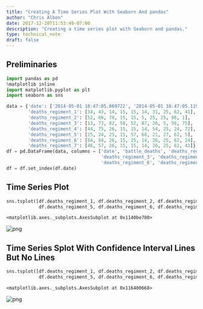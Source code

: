 ```yaml
---
title: "Creating A Time Series Plot With Seaborn And pandas"
author: "Chris Albon"
date: 2017-12-20T11:53:49-07:00
description: "Creating a time series plot with Seaborn and pandas."
type: technical_note
draft: false
---
```

## Preliminaries


```python
import pandas as pd
%matplotlib inline
import matplotlib.pyplot as plt
import seaborn as sns
```


```python
data = {'date': ['2014-05-01 18:47:05.069722', '2014-05-01 18:47:05.119994', '2014-05-02 18:47:05.178768', '2014-05-02 18:47:05.230071', '2014-05-02 18:47:05.230071', '2014-05-02 18:47:05.280592', '2014-05-03 18:47:05.332662', '2014-05-03 18:47:05.385109', '2014-05-04 18:47:05.436523', '2014-05-04 18:47:05.486877'], 
        'deaths_regiment_1': [34, 43, 14, 15, 15, 14, 31, 25, 62, 41],
        'deaths_regiment_2': [52, 66, 78, 15, 15, 5, 25, 25, 86, 1],
        'deaths_regiment_3': [13, 73, 82, 58, 52, 87, 26, 5, 56, 75],
        'deaths_regiment_4': [44, 75, 26, 15, 15, 14, 54, 25, 24, 72],
        'deaths_regiment_5': [25, 24, 25, 15, 57, 68, 21, 27, 62, 5],
        'deaths_regiment_6': [84, 84, 26, 15, 15, 14, 26, 25, 62, 24],
        'deaths_regiment_7': [46, 57, 26, 15, 15, 14, 26, 25, 62, 41]}
df = pd.DataFrame(data, columns = ['date', 'battle_deaths', 'deaths_regiment_1', 'deaths_regiment_2',
                                   'deaths_regiment_3', 'deaths_regiment_4', 'deaths_regiment_5',
                                   'deaths_regiment_6', 'deaths_regiment_7'])
df = df.set_index(df.date)
```

## Time Series Plot


```python
sns.tsplot([df.deaths_regiment_1, df.deaths_regiment_2, df.deaths_regiment_3, df.deaths_regiment_4,
            df.deaths_regiment_5, df.deaths_regiment_6, df.deaths_regiment_7], color="indianred")
```




    <matplotlib.axes._subplots.AxesSubplot at 0x1140be780>




![png](seaborn_pandas_timeseries_plot_5_1.png)


## Time Series Splot With Confidence Interval Lines But No Lines


```python
sns.tsplot([df.deaths_regiment_1, df.deaths_regiment_2, df.deaths_regiment_3, df.deaths_regiment_4,
            df.deaths_regiment_5, df.deaths_regiment_6, df.deaths_regiment_7], err_style="ci_bars", interpolate=False)
```




    <matplotlib.axes._subplots.AxesSubplot at 0x116400668>




![png](seaborn_pandas_timeseries_plot_7_1.png)

